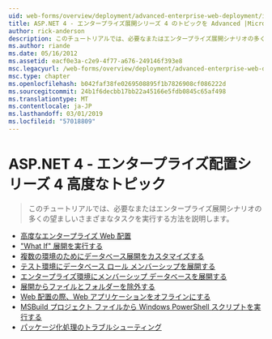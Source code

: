 ```yaml
---
uid: web-forms/overview/deployment/advanced-enterprise-web-deployment/index
title: ASP.NET 4 - エンタープライズ展開シリーズ 4 のトピックを Advanced |Microsoft Docs
author: rick-anderson
description: このチュートリアルでは、必要なまたはエンタープライズ展開シナリオの多くの望ましいさまざまなタスクを実行する方法を説明します。
ms.author: riande
ms.date: 05/16/2012
ms.assetid: eacf0e3a-c2e9-4f77-a676-249146f393e8
msc.legacyurl: /web-forms/overview/deployment/advanced-enterprise-web-deployment
msc.type: chapter
ms.openlocfilehash: b042faf38fe0269508895f1b7826908cf086222d
ms.sourcegitcommit: 24b1f6decbb17bb22a45166e5fdb0845c65af498
ms.translationtype: MT
ms.contentlocale: ja-JP
ms.lasthandoff: 03/01/2019
ms.locfileid: "57018809"
---
```

<a name="aspnet-4---enterprise-deployment-series-4-advanced-topics"></a>ASP.NET 4 - エンタープライズ配置シリーズ 4 高度なトピック
====================
> このチュートリアルでは、必要なまたはエンタープライズ展開シナリオの多くの望ましいさまざまなタスクを実行する方法を説明します。


- [高度なエンタープライズ Web 配置](advanced-enterprise-web-deployment.md)
- ["What If" 展開を実行する](performing-a-what-if-deployment.md)
- [複数の環境のためにデータベース展開をカスタマイズする](customizing-database-deployments-for-multiple-environments.md)
- [テスト環境にデータベース ロール メンバーシップを展開する](deploying-database-role-memberships-to-test-environments.md)
- [エンタープライズ環境にメンバーシップ データベースを展開する](deploying-membership-databases-to-enterprise-environments.md)
- [展開からファイルとフォルダーを除外する](excluding-files-and-folders-from-deployment.md)
- [Web 配置の際、Web アプリケーションをオフラインにする](taking-web-applications-offline-with-web-deploy.md)
- [MSBuild プロジェクト ファイルから Windows PowerShell スクリプトを実行する](running-windows-powershell-scripts-from-msbuild-project-files.md)
- [パッケージ化処理のトラブルシューティング](troubleshooting-the-packaging-process.md)
